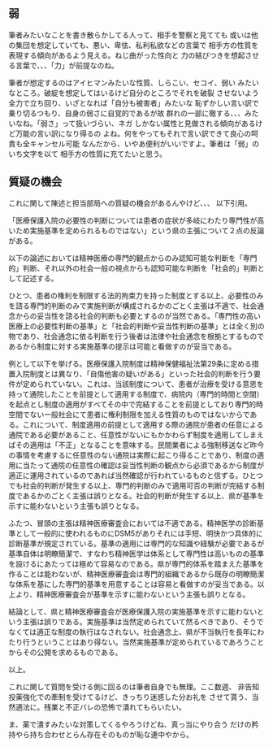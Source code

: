 ﻿## 弱

筆者みたいなことを書き散らかしてる人って、相手を警察と見てても
或いは他の集団を想定していても、悪い、卑怯、私利私欲などの言葉で
相手方の性質を表現する傾向があるよう見える。ねじ曲がった性向と
力の結びつきを想起させる言葉で、、、「力」が前提なのね。

筆者が想定するのはアイヒマンみたいな性質、しらこい、セコイ、弱い
みたいなところ。破綻を想定してはいるけど自分のところでそれを破裂
させないよう全力で立ち回り、いざとなれば「自分も被害者」みたいな
恥ずかしい言い訳で乗り切るつもり、自身の弱さに自覚的であるが故
群れの一部に徹する、、、みたいなね。「弱さ」って扱いづらい、ネガ
しかない属性と見做される傾向があるけど万能の言い訳になり得るの
よね。何をやってもそれで言い訳できて良心の呵責も全キャンセル可能
なんだから、いやあ便利がいいですよ。筆者は「弱」のいち文字を以て
相手方の性質に充てたいと思う。


## 質疑の機会

これに関して陳述と担当部局への質疑の機会があるんやけど、、、
以下引用。

「医療保護入院の必要性の判断については患者の症状が多岐にわたり専門性が高いため実施基準を定められるものではない」という県の主張について２点の反論がある。

以下の論述においては精神医療の専門的観点からのみ認知可能な判断を「専門的」判断、それ以外の社会一般の視点からも認知可能な判断を「社会的」判断として記述する。

ひとつ、患者の権利を制限する法的拘束力を持った制度とする以上、必要性のみを諮る専門的判断のみで実施判断が構成されるかのごとく主張は不適で、社会通念からの妥当性を諮る社会的判断も必要とするのが当然である。「専門性の高い医療上の必要性判断の基準」と「社会的判断や妥当性判断の基準」とは全く別の物であり、社会通念に依る判断を行う後者は法律や社会通念を根拠とするものであるから制度に対する実施基準の提示は可能と看做すのが妥当である。

例として以下を挙げる。医療保護入院制度は精神保健福祉法第29条に定める措置入院制度とは異なり、「自傷他害の疑いがある」といった社会的判断を行う要件が定められていない。これは、当該制度について、患者が治療を受ける意思を持って通院したことを前提として適用する制度で、病院内（専門的時間と空間）を起点とし制度の適用がすべてその中で完結することを前提としており専門的時空間でない一般社会にて患者に権利制限を加える性質のものではないからである。これについて、制度適用の前提として適用する際の通院が患者の任意による通院である必要があること、任意性がないにもかかわらず制度を適用してしまえばその適用は「不正」となることを意味する。民間業者による強制移送など昨今の事情を考慮するに任意性のない通院は実際に起こり得ることであり、制度の適用に当たって通院の任意性の確認は妥当性判断の観点から必須であるから制度が適正に運用されているのであれば当然確認が行われているものと信ずる。ひとつでも社会的判断が発生する以上、専門的判断のみで適用可否の判断が完結する制度であるかのごとく主張は誤りとなる。社会的判断が発生する以上、県が基準を示すに能わないという主張も誤りとなる。

ふたつ、冒頭の主張は精神医療審査会においては不適である。精神医学の診断基準として一般的に使われるものにDSM5がありそれには手短、明快かつ具体的に診断基準が規定されている。基準の適用には専門的な知識や経験が必要であるが基準自体は明瞭簡潔で、すなわち精神医学は体系として専門性は高いものの基準を設けるにあたっては極めて容易なのである。県が専門的体系を踏まえた基準を作ることは能わないが、精神医療審査会は専門的組織であるから既存の明瞭簡潔な体系を基にした専門的基準を用意することは容易と看做すのが妥当である。以上より、精神医療審査会が基準を示すに能わないという主張も誤りとなる。

結論として、県と精神医療審査会が医療保護入院の実施基準を示すに能わないという主張は誤りである。実施基準は当然定められていて然るべきであり、そうでなくては適正な制度の執行はなされない。社会通念上、県が不当執行を長年にわたり行うということはあり得ない。当然実施基準が定められているであろうことからその公開を求めるものである。

以上。

これに関して質問を受ける側に回るのは筆者自身でも無理。ここ数週、
非告知投薬強化での牽制を受けてるけど、きっちり迷惑した分お礼を
させて貰う、当然適法に。残業と不正バレの恐怖で潰れてもらいたい。

ま、薬で潰すみたいな対策してくるやろうけどね、真っ当にやり合う
だけの矜持やら持ち合わせとらん存在そのものが恥な連中やから。
